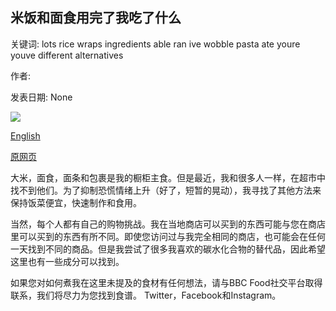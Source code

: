 ## 米饭和面食用完了我吃了什么

关键词: lots rice wraps ingredients able ran ive wobble pasta ate youre youve different alternatives

作者: 

发表日期: None

![](https://ichef.bbci.co.uk/images/ic/1200xn/p087w26m.jpg)

[English](What%20I%20ate%20when%20I%20ran%20out%20of%20rice%20and%20pasta.md)

[原网页](https://www.bbc.co.uk/food/articles/no_rice_or_pasta)

大米，面食，面条和包裹是我的橱柜主食。但是最近，我和很多人一样，在超市中找不到他们。为了抑制恐慌情绪上升（好了，短暂的晃动），我寻找了其他方法来保持饭菜便宜，快速制作和食用。

当然，每个人都有自己的购物挑战。我在当地商店可以买到的东西可能与您在商店里可以买到的东西有所不同。即使您访问过与我完全相同的商店，也可能会在任何一天找到不同的商品。但是我尝试了很多我喜欢的碳水化合物的替代品，因此希望这里也有一些成分可以找到。

如果您对如何煮我在这里未提及的食材有任何想法，请与BBC Food社交平台取得联系，我们将尽力为您找到食谱。 Twitter，Facebook和Instagram。